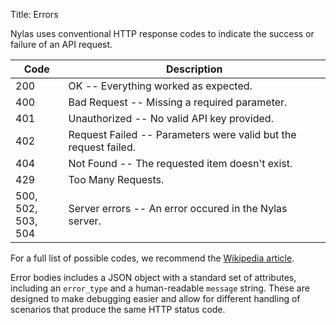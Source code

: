 Title: Errors

Nylas uses conventional HTTP response codes to indicate the success or failure of an API request.

Code | Description
--- | ---
200 | OK -- Everything worked as expected.
400 | Bad Request -- Missing a required parameter.
401 | Unauthorized -- No valid API key provided.
402 | Request Failed -- Parameters were valid but the request failed.
404 | Not Found -- The requested item doesn't exist.
429 | Too Many Requests.
500, 502, <br/>503, 504 | Server errors --  An error occured in the Nylas server.

For a full list of possible codes, we recommend the [Wikipedia article](http://en.wikipedia.org/wiki/List_of_HTTP_status_codes).

Error bodies includes a JSON object with a standard set of attributes, including an `error_type` and a human-readable `message` string. These are designed to make debugging easier and allow for different handling of scenarios that produce the same HTTP status code.
